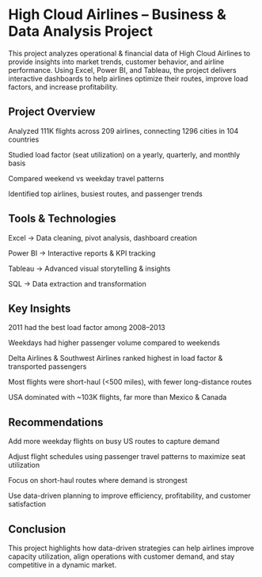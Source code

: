 # High Cloud Airlines – Business & Data Analysis Project

This project analyzes operational & financial data of High Cloud Airlines to provide insights into market trends, customer behavior, and airline performance. Using Excel, Power BI, and Tableau, the project delivers interactive dashboards to help airlines optimize their routes, improve load factors, and increase profitability.

## Project Overview

Analyzed 111K flights across 209 airlines, connecting 1296 cities in 104 countries

Studied load factor (seat utilization) on a yearly, quarterly, and monthly basis

Compared weekend vs weekday travel patterns

Identified top airlines, busiest routes, and passenger trends

 ## Tools & Technologies

Excel → Data cleaning, pivot analysis, dashboard creation

Power BI → Interactive reports & KPI tracking

Tableau → Advanced visual storytelling & insights

SQL → Data extraction and transformation

## Key Insights

2011 had the best load factor among 2008–2013

Weekdays had higher passenger volume compared to weekends

Delta Airlines & Southwest Airlines ranked highest in load factor & transported passengers

Most flights were short-haul (<500 miles), with fewer long-distance routes

USA dominated with ~103K flights, far more than Mexico & Canada

## Recommendations

Add more weekday flights on busy US routes to capture demand

Adjust flight schedules using passenger travel patterns to maximize seat utilization

Focus on short-haul routes where demand is strongest

Use data-driven planning to improve efficiency, profitability, and customer satisfaction

## Conclusion

This project highlights how data-driven strategies can help airlines improve capacity utilization, align operations with customer demand, and stay competitive in a dynamic market.
